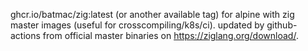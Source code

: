 

ghcr.io/batmac/zig:latest (or another available tag) for alpine with zig master images (useful for crosscompiling/k8s/ci). updated by github-actions from official master binaries on https://ziglang.org/download/.
